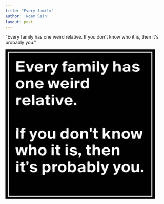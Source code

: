 ```yaml
---
title: "Every family"
author: 'Noam Sain'
layout: post
---
```


"Every family has one weird relative. If you don't know who it is, then it's probably you."

![Every family](/assets/2022/2022-10-funny.jpg "Every family")
